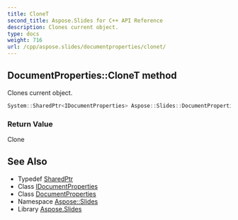 ```yaml
---
title: CloneT
second_title: Aspose.Slides for C++ API Reference
description: Clones current object.
type: docs
weight: 716
url: /cpp/aspose.slides/documentproperties/clonet/
---
```

## DocumentProperties::CloneT method


Clones current object.

```cpp
System::SharedPtr<IDocumentProperties> Aspose::Slides::DocumentProperties::CloneT() override
```


### Return Value

Clone

## See Also

* Typedef [SharedPtr](../../../system/sharedptr/)
* Class [IDocumentProperties](../../idocumentproperties/)
* Class [DocumentProperties](../)
* Namespace [Aspose::Slides](../../)
* Library [Aspose.Slides](../../../)
